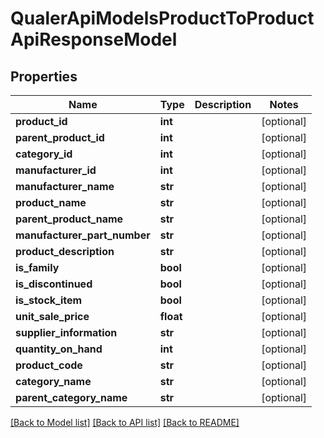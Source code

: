 # QualerApiModelsProductToProductApiResponseModel

## Properties
Name | Type | Description | Notes
------------ | ------------- | ------------- | -------------
**product_id** | **int** |  | [optional] 
**parent_product_id** | **int** |  | [optional] 
**category_id** | **int** |  | [optional] 
**manufacturer_id** | **int** |  | [optional] 
**manufacturer_name** | **str** |  | [optional] 
**product_name** | **str** |  | [optional] 
**parent_product_name** | **str** |  | [optional] 
**manufacturer_part_number** | **str** |  | [optional] 
**product_description** | **str** |  | [optional] 
**is_family** | **bool** |  | [optional] 
**is_discontinued** | **bool** |  | [optional] 
**is_stock_item** | **bool** |  | [optional] 
**unit_sale_price** | **float** |  | [optional] 
**supplier_information** | **str** |  | [optional] 
**quantity_on_hand** | **int** |  | [optional] 
**product_code** | **str** |  | [optional] 
**category_name** | **str** |  | [optional] 
**parent_category_name** | **str** |  | [optional] 

[[Back to Model list]](../README.md#documentation-for-models) [[Back to API list]](../README.md#documentation-for-api-endpoints) [[Back to README]](../README.md)



